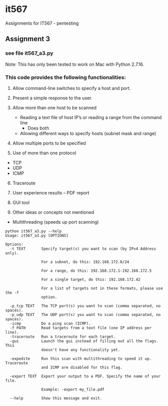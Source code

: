 # it567
Assignments for IT567 - pentesting

## Assignment 3
### see file it567_a3.py

Note: This has only been tested to work on Mac with Python 2.7.16.

### This code provides the following functionalities:
1. Allow command-line switches to specify a host and port. 
2. Present a simple response to the user. 
3. Allow more than one host to be scanned
	- Reading a text file of host IP’s or reading a range from the command line
		- Does both
	- Allowing different ways to specify hosts (subnet mask and range)

4. Allow multiple ports to be specified

5. Use of more than one protocol 
  - TCP
  - UDP
  - ICMP

6. Traceroute

7. User experience results – PDF report

8. GUI tool

9. Other ideas or concepts not mentioned
  - Multithreading (speeds up port scanning)
```
python it567_a3.py --help
Usage: it567_a3.py [OPTIONS]

Options:
  -t TEXT       Specify target(s) you want to scan (by IPv4 Address only).
                
                For a subnet, do this: 192.168.172.0/24
                
                For a range, do this: 192.168.172.1-192.168.172.5
                
                For a single target, do this: 192.168.172.42
                
                For a list of targets not in these formats, please use the -f
                option.

  -p_tcp TEXT   The TCP port(s) you want to scan (comma separated, no spaces).
  -p_udp TEXT   The UDP port(s) you want to scan (comma separated, no spaces).
  -icmp         Do a ping scan (ICMP).
  -f PATH       Read targets from a text file (one IP address per line).
  -traceroute   Run a traceroute for each target.
  -gui          Launch the gui instead of filling out all the flags. This
                doesn't have any functionality yet.

  -expedite     Run this scan with multithreading to speed it up.  Traceroute
                and ICMP are disabled for this flag.

  -export TEXT  Export your output to a PDF. Specify the name of your file.
                
                Example: -export my_file.pdf

  --help        Show this message and exit.
  ```
